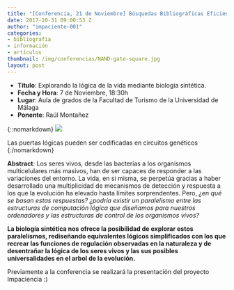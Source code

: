```yaml
---
title: "[Conferencia, 21 de Noviembre] Búsquedas Bibliográficas Eficientes."
date: 2017-10-31 09:00:53 Z
author: "impaciente-001"
categories:
- bibliografía
- información
- artículos
thumbnail: /img/conferencias/NAND-gate-square.jpg
layout: post
---
```


- **Título**: Explorando la lógica de la vida mediante biología sintética.
- **Fecha y Hora**: 7 de Noviembre, 18:30h
- **Lugar**: Aula de grados de la Facultad de Turismo de la Universidad de Málaga
- **Ponente**: Raúl Montañez

{::nomarkdown}
<img src="{{ site.baseurl }}/img/conferencias/NAND-gate.png">
<div class="piefoto"> Las puertas lógicas pueden ser codificadas en circuitos genéticos </div>
{:/nomarkdown}

**Abstract**:
Los seres vivos, desde las bacterias a los organismos multicelulares más masivos, han de ser capaces de responder a las variaciones del entorno. La vida, en si misma, se perpetúa gracias a haber desarrollado una multiplicidad de mecanismos de detección y respuesta a los que la evolución ha elevado hasta límites sorprendentes. Pero, *¿en qué se basan estas respuestas?* *¿podría existir un paralelismo entre las estructuras de computación lógica que diseñamos para nuestros ordenadores y las estructuras de control de los organismos vivos?*

**La biología sintética nos ofrece la posibilidad de explorar estos paralelismos, rediseñando equivalentes lógicos simplificados con los que recrear las funciones de regulación observadas en la naturaleza y de desentrañar la lógica de los seres vivos y las sus posibles universalidades en el arbol de la evolución.**

Previamente a la conferencia se realizará la presentación del proyecto Impaciencia :)
